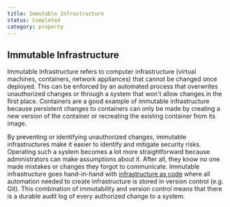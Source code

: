 ```yaml
---
title: Immutable Infrastructure
status: Completed
category: property
---
```

## Immutable Infrastructure

Immutable Infrastructure refers to computer infrastructure (virtual machines, containers, network appliances) that cannot be changed once deployed. This can be enforced by an automated process that overwrites unauthorized changes or through a system that won't allow changes in the first place. Containers are a good example of immutable infrastructure because persistent changes to containers can only be made by creating a new version of the container or recreating the existing container from its image.

By preventing or identifying unauthorized changes, immutable infrastructures make it easier to identify and mitigate security risks. Operating such a system becomes a lot more straightforward because administrators can make assumptions about it. After all, they know no one made mistakes or changes they forgot to communicate. Immutable infrastructure goes hand-in-hand with [infrastructure as code](https://github.com/cncf/glossary/blob/main/definitions/infrastructure_as_code.md) where all automation needed to create infrastructure is stored in version control (e.g. Git). This combination of immutability and version control means that there is a durable audit log of every authorized change to a system.



